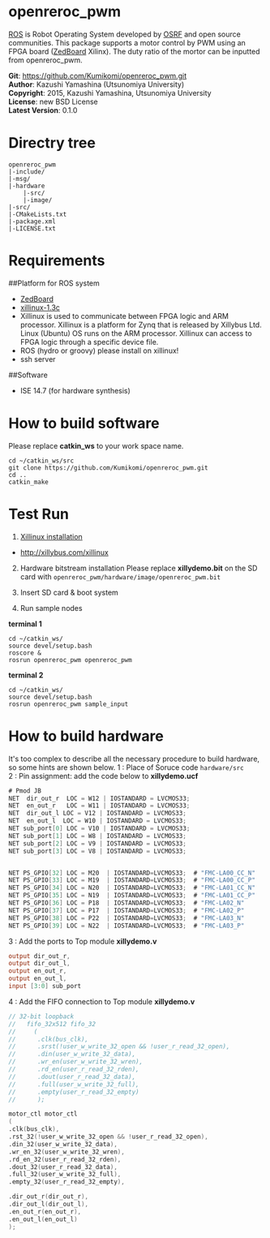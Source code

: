 openreroc_pwm
=======
[ROS](http://ros.org) is Robot Operating System developed by [OSRF](http://osrfoundation.org/) and open source communities.
This package supports a motor control by PWM using an FPGA board ([ZedBoard](http://zedboard.org/) Xilinx). 
The duty ratio of the mortor can be inputted from openreroc_pwm. 
 
**Git**:         https://github.com/Kumikomi/openreroc_pwm.git   
**Author**:      Kazushi Yamashina (Utsunomiya University)  
**Copyright**:   2015, Kazushi Yamashina, Utsunomiya University    
**License**:      new BSD License   
**Latest Version**: 0.1.0  

Directry tree
=======
```
openreroc_pwm 
|-include/ 
|-msg/ 
|-hardware
	|-src/
    |-image/
|-src/ 
|-CMakeLists.txt 
|-package.xml  
|-LICENSE.txt
```

Requirements
======

##Platform for ROS system

- [ZedBoard](http://zedboard.org/)
- [xillinux-1.3c](http://xillybus.com/xillinux)
 - Xillinux is used to communicate between FPGA logic and ARM processor. Xillinux is a platform for Zynq that is released by Xillybus Ltd. Linux (Ubuntu) OS runs on the ARM processor. Xillinux can access to FPGA logic through a specific device file.
- ROS (hydro or groovy) please install on xillinux!
- ssh server

##Software

- ISE 14.7 (for hardware synthesis)

How to build software
=======
Please replace **catkin_ws** to your work space name.

```
cd ~/catkin_ws/src
git clone https://github.com/Kumikomi/openreroc_pwm.git 
cd ..
catkin_make 
```

Test Run
======= 
1. [Xillinux installation](http://xillybus.com/downloads/doc/xillybus_getting_started_zynq.pdf)
 - http://xillybus.com/xillinux

2. Hardware bitstream installation
Please replace **xillydemo.bit** on the SD card with `openreroc_pwm/hardware/image/openreroc_pwm.bit`

3. Insert SD card & boot system

4. Run sample nodes 

**terminal 1**
```
cd ~/catkin_ws/
source devel/setup.bash
roscore &
rosrun openreroc_pwm openreroc_pwm
```
**terminal 2**
```
cd ~/catkin_ws/
source devel/setup.bash
rosrun openreroc_pwm sample_input
```

How to build hardware
====== 
It's too complex to describe all the necessary procedure to build hardware, so some hints are shown below.
1 : Place of Soruce code `hardware/src`  
2 : Pin assignment: add the code below to **xillydemo.ucf**  

```verilog
# Pmod JB
NET  dir_out_r  LOC = W12 | IOSTANDARD = LVCMOS33;
NET  en_out_r 	LOC = W11 | IOSTANDARD = LVCMOS33;
NET  dir_out_l LOC = V12 | IOSTANDARD = LVCMOS33;
NET  en_out_l  LOC = W10 | IOSTANDARD = LVCMOS33;
NET sub_port[0] LOC = V10 | IOSTANDARD = LVCMOS33;
NET sub_port[1] LOC = W8 | IOSTANDARD = LVCMOS33;
NET sub_port[2] LOC = V9 | IOSTANDARD = LVCMOS33;
NET sub_port[3] LOC = V8 | IOSTANDARD = LVCMOS33;


NET PS_GPIO[32] LOC = M20  | IOSTANDARD=LVCMOS33;  # "FMC-LA00_CC_N"
NET PS_GPIO[33] LOC = M19  | IOSTANDARD=LVCMOS33;  # "FMC-LA00_CC_P"
NET PS_GPIO[34] LOC = N20  | IOSTANDARD=LVCMOS33;  # "FMC-LA01_CC_N"
NET PS_GPIO[35] LOC = N19  | IOSTANDARD=LVCMOS33;  # "FMC-LA01_CC_P"
NET PS_GPIO[36] LOC = P18  | IOSTANDARD=LVCMOS33;  # "FMC-LA02_N"
NET PS_GPIO[37] LOC = P17  | IOSTANDARD=LVCMOS33;  # "FMC-LA02_P"
NET PS_GPIO[38] LOC = P22  | IOSTANDARD=LVCMOS33;  # "FMC-LA03_N"
NET PS_GPIO[39] LOC = N22  | IOSTANDARD=LVCMOS33;  # "FMC-LA03_P"
```

3 : Add the ports to Top module **xillydemo.v**

```verilog
output dir_out_r,
output dir_out_l,
output en_out_r,
output en_out_l,
input [3:0] sub_port
```

4 : Add the FIFO connection to Top module **xillydemo.v**

```verilog
// 32-bit loopback
//   fifo_32x512 fifo_32
//     (
//      .clk(bus_clk),
//      .srst(!user_w_write_32_open && !user_r_read_32_open),
//      .din(user_w_write_32_data),
//      .wr_en(user_w_write_32_wren),
//      .rd_en(user_r_read_32_rden),
//      .dout(user_r_read_32_data),
//      .full(user_w_write_32_full),
//      .empty(user_r_read_32_empty)
//      );

motor_ctl motor_ctl
(
.clk(bus_clk),
.rst_32(!user_w_write_32_open && !user_r_read_32_open),
.din_32(user_w_write_32_data),
.wr_en_32(user_w_write_32_wren),
.rd_en_32(user_r_read_32_rden),
.dout_32(user_r_read_32_data),
.full_32(user_w_write_32_full),
.empty_32(user_r_read_32_empty),

.dir_out_r(dir_out_r),
.dir_out_l(dir_out_l),
.en_out_r(en_out_r),
.en_out_l(en_out_l)
);
```

